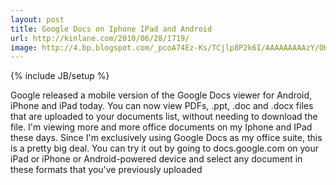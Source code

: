 ```yaml
---
layout: post
title: Google Docs on Iphone IPad and Android
url: http://kinlane.com/2010/06/28/1719/
image: http://4.bp.blogspot.com/_pcoA74Ez-Ks/TCjlp8P2k6I/AAAAAAAAAzY/OHllH-rKbxo/s400/google-docs-viewer.png
---
```

{% include JB/setup %}
<p>
     Google released a mobile version of the Google Docs viewer for Android, iPhone and iPad today. You can now view PDFs, .ppt, .doc and .docx files that are uploaded to your documents list, without needing to download the file. I'm viewing more and more office documents on my Iphone and IPad these days. Since I'm exclusively using Google Docs as my office suite, this is a pretty big deal. You can try it out by going to docs.google.com on your iPad or iPhone or Android-powered device and select any document in these formats that you've previously uploaded
</p>